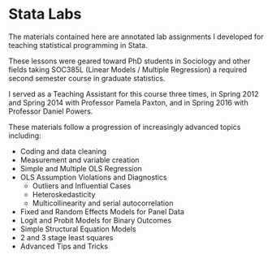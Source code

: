 # Stata Labs

The materials contained here are annotated lab assignments I 
developed for teaching statistical programming in Stata.

These lessons were geared toward PhD students in Sociology 
and other fields taking SOC385L (Linear Models / Multiple Regression)
a required second semester course in graduate statistics.

I served as a Teaching Assistant for this course three times,
in Spring 2012 and Spring 2014 with Professor Pamela Paxton,
and in Spring 2016 with Professor Daniel Powers.

These materials follow a progression of increasingly advanced topics
including:

  * Coding and data cleaning
  * Measurement and variable creation
  * Simple and Multiple OLS Regression
  * OLS Assumption Violations and Diagnostics
    * Outliers and Influential Cases
    * Heteroskedasticity
    * Multicollinearity and serial autocorrelation
  * Fixed and Random Effects Models for Panel Data
  * Logit and Probit Models for Binary Outcomes
  * Simple Structural Equation Models
  * 2 and 3 stage least squares
  * Advanced Tips and Tricks
